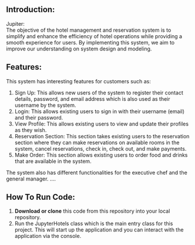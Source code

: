 ## Introduction:
Jupiter:<br>
The objective of the hotel management and reservation system is to simplify and enhance the efficiency of hotel operations while providing a smooth experience for users. By implementing this system, we aim to improve our understanding on system design and modeling.

## Features:
This system has interesting features for customers such as:
1. Sign Up: This allows new users of the system to register their contact details, password, and email address which is also used as their username by the system.
2. Login: This allows existing users to sign in with their username (email) and their password.
3. View Profile: This allows existing users to view and update their profiles as they wish.
4. Reservation Section: This section takes existing users to the reservation section where they can make reservations on available rooms in the system, cancel reservations, check in, check out, and make payments.
5. Make Order: This section allows existing users to order food and drinks that are available in the system.

The system also has different functionalities for the executive chef and the general manager.
....

## How To Run Code:
1. **Download or clone** this code from this repository into your local repository.
2. Run the JupyterHotels class which is the main entry class for this project. This will start up the application and you can interact with the application via the console.
